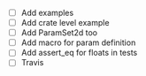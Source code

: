 - [ ] Add examples
- [ ] Add crate level example
- [ ] Add ParamSet2d too
- [ ] Add macro for param definition
- [ ] Add assert_eq for floats in tests
- [ ] Travis
